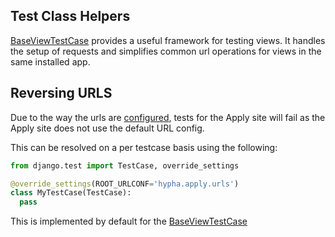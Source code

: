 ## Test Class Helpers

[BaseViewTestCase](https://github.com/OpenTechFund/hypha/blob/master/hypha/apply/utils/testing/tests.py) provides a useful framework for testing views. It handles the setup of requests and simplifies common url operations for views in the same installed app.

## Reversing URLS

Due to the way the urls are [configured](./Implementation.md#url-configuration), tests for the Apply site will fail as the Apply site does not use the default URL config.

This can be resolved on a per testcase basis using the following:

```python
from django.test import TestCase, override_settings

@override_settings(ROOT_URLCONF='hypha.apply.urls')
class MyTestCase(TestCase):
  pass
```

This is implemented by default for the [BaseViewTestCase](#test-class-helpers)
